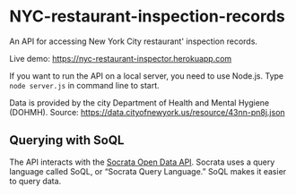 # NYC-restaurant-inspection-records
An API for accessing New York City restaurant' inspection records.

Live demo: https://nyc-restaurant-inspector.herokuapp.com

If you want to run the API on a local server, you need to use Node.js. Type `node server.js` in command line to start.

Data is provided by the city Department of Health and Mental Hygiene (DOHMH). Source: https://data.cityofnewyork.us/resource/43nn-pn8j.json

## Querying with SoQL
The API interacts with the [Socrata Open Data API](https://dev.socrata.com). Socrata uses a query language called SoQL, or “Socrata Query Language.” SoQL makes it easier to query data.
